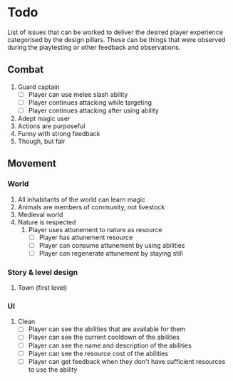 # Todo
List of issues that can be worked to deliver the desired player experience categorised by the design pillars. These can be things that were observed during the playtesting or other feedback and observations.

## Combat
1. Guard captain
   - [ ] Player can use melee slash ability
   - [ ] Player continues attacking while targeting
   - [ ] Player continues attacking after using ability
2. Adept magic user
3. Actions are purposeful
4. Funny with strong feedback
5. Though, but fair
## Movement

### World
1. All inhabitants of the world can learn magic
2. Animals are members of community, not livestock
3. Medieval world
4. Nature is respected
   1. Player uses attunement to nature as resource
      - [ ] Player has attunement resource
      - [ ] Player can consume attunement by using abilities
      - [ ] Player can regenerate attunement by staying still

### Story & level design
1. Town (first level)

### UI
1. Clean
   - [ ] Player can see the abilities that are available for them
   - [ ] Player can see the current cooldown of the abilities
   - [ ] Player can see the name and description of the abilities
   - [ ] Player can see the resource cost of the abilities
   - [ ] Player can get feedback when they don't have sufficient resources to use the ability